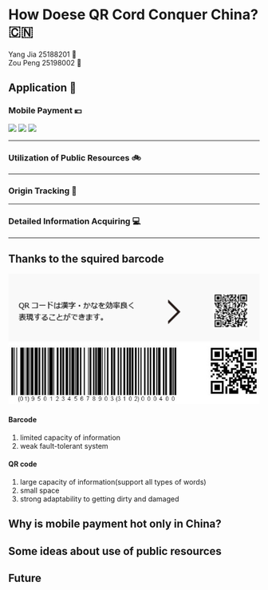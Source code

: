# How Doese QR Cord Conquer China?  :cn:

Yang  Jia 25188201   :girl:   
Zou Peng 25198002 :boy:

## Application :satellite:

### Mobile Payment :yen:
![](mhack_pre.rar\1_mobile_pay\commondity_pur\qr-code-1.jpg)
![](mhack_pre.rar\1_mobile_pay\commondity_pur\qr-code-3-1.jpg)
![](mhack_pre.rar\1_mobile_pay\commondity_pur\qr-code-5.jpg)

------

### Utilization of Public Resources :bike:
-----

### Origin Tracking :cow2:
-----

### Detailed Information Acquiring :computer:
-----

## Thanks to the squired barcode 
![](JPQRcode.png)
![](BarQR.jpg)

#### Barcode
1. limited capacity of information
2. weak fault-tolerant system

#### QR code
1. large capacity of information(support all types of words)
2. small space
3. strong adaptability to getting dirty and damaged

## Why is mobile payment hot only in China? 

## Some ideas about use of public resources


## Future
